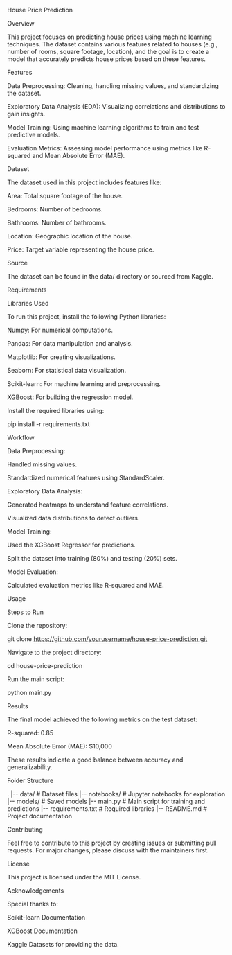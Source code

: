 House Price Prediction

Overview

This project focuses on predicting house prices using machine learning techniques. The dataset contains various features related to houses (e.g., number of rooms, square footage, location), and the goal is to create a model that accurately predicts house prices based on these features.

Features

Data Preprocessing: Cleaning, handling missing values, and standardizing the dataset.

Exploratory Data Analysis (EDA): Visualizing correlations and distributions to gain insights.

Model Training: Using machine learning algorithms to train and test predictive models.

Evaluation Metrics: Assessing model performance using metrics like R-squared and Mean Absolute Error (MAE).

Dataset

The dataset used in this project includes features like:

Area: Total square footage of the house.

Bedrooms: Number of bedrooms.

Bathrooms: Number of bathrooms.

Location: Geographic location of the house.

Price: Target variable representing the house price.

Source

The dataset can be found in the data/ directory or sourced from Kaggle.

Requirements

Libraries Used

To run this project, install the following Python libraries:

Numpy: For numerical computations.

Pandas: For data manipulation and analysis.

Matplotlib: For creating visualizations.

Seaborn: For statistical data visualization.

Scikit-learn: For machine learning and preprocessing.

XGBoost: For building the regression model.

Install the required libraries using:

pip install -r requirements.txt

Workflow

Data Preprocessing:

Handled missing values.

Standardized numerical features using StandardScaler.

Exploratory Data Analysis:

Generated heatmaps to understand feature correlations.

Visualized data distributions to detect outliers.

Model Training:

Used the XGBoost Regressor for predictions.

Split the dataset into training (80%) and testing (20%) sets.

Model Evaluation:

Calculated evaluation metrics like R-squared and MAE.

Usage

Steps to Run

Clone the repository:

git clone https://github.com/yourusername/house-price-prediction.git

Navigate to the project directory:

cd house-price-prediction

Run the main script:

python main.py

Results

The final model achieved the following metrics on the test dataset:

R-squared: 0.85

Mean Absolute Error (MAE): $10,000

These results indicate a good balance between accuracy and generalizability.

Folder Structure

.
|-- data/                # Dataset files
|-- notebooks/           # Jupyter notebooks for exploration
|-- models/              # Saved models
|-- main.py              # Main script for training and predictions
|-- requirements.txt     # Required libraries
|-- README.md            # Project documentation

Contributing

Feel free to contribute to this project by creating issues or submitting pull requests. For major changes, please discuss with the maintainers first.

License

This project is licensed under the MIT License.

Acknowledgements

Special thanks to:

Scikit-learn Documentation

XGBoost Documentation

Kaggle Datasets for providing the data.

